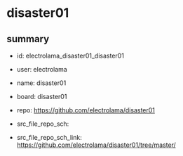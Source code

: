 # disaster01
 
## summary 
* id: electrolama_disaster01_disaster01
* user: electrolama
* name: disaster01
* board: disaster01
* repo: https://github.com/electrolama/disaster01



* src_file_repo_sch: 
* src_file_repo_sch_link: https://github.com/electrolama/disaster01/tree/master/




